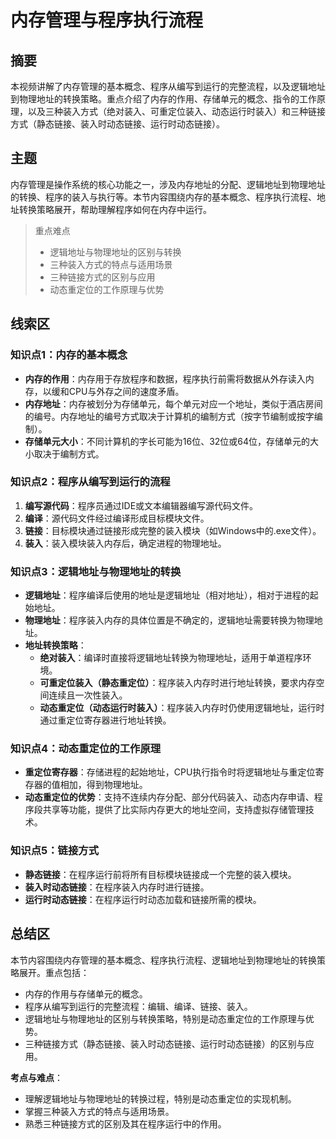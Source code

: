 # 内存管理与程序执行流程

## 摘要

本视频讲解了内存管理的基本概念、程序从编写到运行的完整流程，以及逻辑地址到物理地址的转换策略。重点介绍了内存的作用、存储单元的概念、指令的工作原理，以及三种装入方式（绝对装入、可重定位装入、动态运行时装入）和三种链接方式（静态链接、装入时动态链接、运行时动态链接）。

## 主题

内存管理是操作系统的核心功能之一，涉及内存地址的分配、逻辑地址到物理地址的转换、程序的装入与执行等。本节内容围绕内存的基本概念、程序执行流程、地址转换策略展开，帮助理解程序如何在内存中运行。

> 重点难点
>
> - 逻辑地址与物理地址的区别与转换
> - 三种装入方式的特点与适用场景
> - 三种链接方式的区别与应用
> - 动态重定位的工作原理与优势

## 线索区

### 知识点1：内存的基本概念
- **内存的作用**：内存用于存放程序和数据，程序执行前需将数据从外存读入内存，以缓和CPU与外存之间的速度矛盾。
- **内存地址**：内存被划分为存储单元，每个单元对应一个地址，类似于酒店房间的编号。内存地址的编号方式取决于计算机的编制方式（按字节编制或按字编制）。
- **存储单元大小**：不同计算机的字长可能为16位、32位或64位，存储单元的大小取决于编制方式。

### 知识点2：程序从编写到运行的流程
1. **编写源代码**：程序员通过IDE或文本编辑器编写源代码文件。
2. **编译**：源代码文件经过编译形成目标模块文件。
3. **链接**：目标模块通过链接形成完整的装入模块（如Windows中的.exe文件）。
4. **装入**：装入模块装入内存后，确定进程的物理地址。

### 知识点3：逻辑地址与物理地址的转换
- **逻辑地址**：程序编译后使用的地址是逻辑地址（相对地址），相对于进程的起始地址。
- **物理地址**：程序装入内存的具体位置是不确定的，逻辑地址需要转换为物理地址。
- **地址转换策略**：
  - **绝对装入**：编译时直接将逻辑地址转换为物理地址，适用于单道程序环境。
  - **可重定位装入（静态重定位）**：程序装入内存时进行地址转换，要求内存空间连续且一次性装入。
  - **动态重定位（动态运行时装入）**：程序装入内存时仍使用逻辑地址，运行时通过重定位寄存器进行地址转换。

### 知识点4：动态重定位的工作原理
- **重定位寄存器**：存储进程的起始地址，CPU执行指令时将逻辑地址与重定位寄存器的值相加，得到物理地址。
- **动态重定位的优势**：支持不连续内存分配、部分代码装入、动态内存申请、程序段共享等功能，提供了比实际内存更大的地址空间，支持虚拟存储管理技术。

### 知识点5：链接方式
- **静态链接**：在程序运行前将所有目标模块链接成一个完整的装入模块。
- **装入时动态链接**：在程序装入内存时进行链接。
- **运行时动态链接**：在程序运行时动态加载和链接所需的模块。

## 总结区

本节内容围绕内存管理的基本概念、程序执行流程、逻辑地址到物理地址的转换策略展开。重点包括：
- 内存的作用与存储单元的概念。
- 程序从编写到运行的完整流程：编辑、编译、链接、装入。
- 逻辑地址与物理地址的区别与转换策略，特别是动态重定位的工作原理与优势。
- 三种链接方式（静态链接、装入时动态链接、运行时动态链接）的区别与应用。

**考点与难点**：
- 理解逻辑地址与物理地址的转换过程，特别是动态重定位的实现机制。
- 掌握三种装入方式的特点与适用场景。
- 熟悉三种链接方式的区别及其在程序运行中的作用。